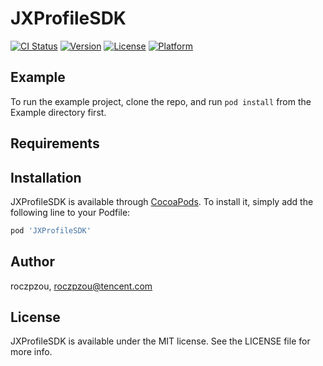 # JXProfileSDK

[![CI Status](https://img.shields.io/travis/roczpzou/JXProfileSDK.svg?style=flat)](https://travis-ci.org/roczpzou/JXProfileSDK)
[![Version](https://img.shields.io/cocoapods/v/JXProfileSDK.svg?style=flat)](https://cocoapods.org/pods/JXProfileSDK)
[![License](https://img.shields.io/cocoapods/l/JXProfileSDK.svg?style=flat)](https://cocoapods.org/pods/JXProfileSDK)
[![Platform](https://img.shields.io/cocoapods/p/JXProfileSDK.svg?style=flat)](https://cocoapods.org/pods/JXProfileSDK)

## Example

To run the example project, clone the repo, and run `pod install` from the Example directory first.

## Requirements

## Installation

JXProfileSDK is available through [CocoaPods](https://cocoapods.org). To install
it, simply add the following line to your Podfile:

```ruby
pod 'JXProfileSDK'
```

## Author

roczpzou, roczpzou@tencent.com

## License

JXProfileSDK is available under the MIT license. See the LICENSE file for more info.
